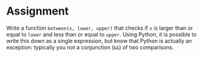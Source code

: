 # Assignment

Write a function `between(x, lower, upper)` that checks if `x` is larger than or equal to `lower` and less than or equal to `upper`.
Using Python, it is possible to write this down as a single expression, but know that Python is actually an exception: typically you not a conjunction (`&&`) of two comparisons.

